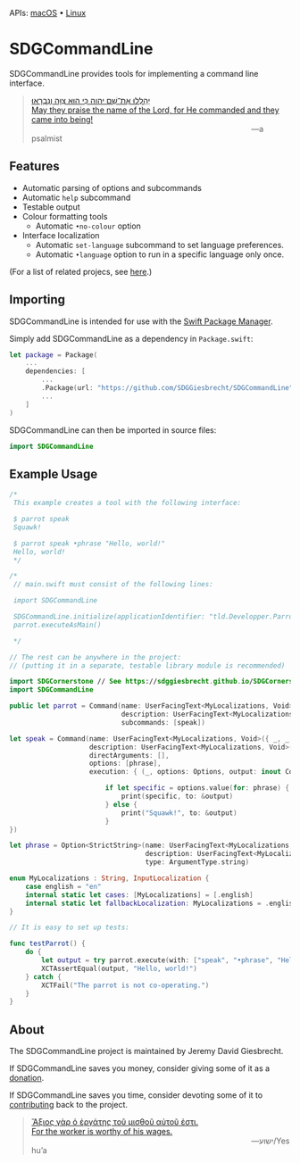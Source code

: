 <!--
 README.md

 This source file is part of the SDGCommandLine open source project.
 https://sdggiesbrecht.github.io/SDGCommandLine/macOS

 Copyright ©2017 Jeremy David Giesbrecht and the SDGCommandLine project contributors.

 Soli Deo gloria.

 Licensed under the Apache Licence, Version 2.0.
 See http://www.apache.org/licenses/LICENSE-2.0 for licence information.
 -->

<!--
 !!!!!!! !!!!!!! !!!!!!! !!!!!!! !!!!!!! !!!!!!! !!!!!!!
 This file is managed by Workspace.
 Manual changes will not persist.
 For more information, see:
 https://github.com/SDGGiesbrecht/Workspace/blob/master/Documentation/Read‐Me.md
 !!!!!!! !!!!!!! !!!!!!! !!!!!!! !!!!!!! !!!!!!! !!!!!!!
 -->

APIs: [macOS](https://sdggiesbrecht.github.io/SDGCommandLine/macOS) • [Linux](https://sdggiesbrecht.github.io/SDGCommandLine/Linux)

# SDGCommandLine

SDGCommandLine provides tools for implementing a command line interface.

> [יְהַלְלוּ אֶת־שֵׁם יהוה כִּי הוּא צִוָּה וְנִבְרָאוּ׃<br>May they praise the name of the Lord, for He commanded and they came into being!](https://www.biblegateway.com/passage/?search=Psalm+148&version=WLC;NIV)<br>&nbsp;&nbsp;&nbsp;&nbsp;&nbsp;&nbsp;&nbsp;&nbsp;&nbsp;&nbsp;&nbsp;&nbsp;&nbsp;&nbsp;&nbsp;&nbsp;&nbsp;&nbsp;&nbsp;&nbsp;&nbsp;&nbsp;&nbsp;&nbsp;&nbsp;&nbsp;&nbsp;&nbsp;&nbsp;&nbsp;&nbsp;&nbsp;&nbsp;&nbsp;&nbsp;&nbsp;&nbsp;&nbsp;&nbsp;&nbsp;&nbsp;&nbsp;&nbsp;&nbsp;&nbsp;&nbsp;&nbsp;&nbsp;&nbsp;&nbsp;&nbsp;&nbsp;&nbsp;&nbsp;&nbsp;&nbsp;&nbsp;&nbsp;&nbsp;&nbsp;&nbsp;&nbsp;&nbsp;&nbsp;&nbsp;&nbsp;&nbsp;&nbsp;&nbsp;&nbsp;&nbsp;&nbsp;&nbsp;&nbsp;&nbsp;&nbsp;&nbsp;&nbsp;&nbsp;&nbsp;&nbsp;&nbsp;&nbsp;&nbsp;&nbsp;&nbsp;&nbsp;&nbsp;&nbsp;&nbsp;&nbsp;&nbsp;&nbsp;&nbsp;&nbsp;&nbsp;&nbsp;&nbsp;&nbsp;&nbsp;―a psalmist

## Features

- Automatic parsing of options and subcommands
- Automatic `help` subcommand
- Testable output
- Colour formatting tools
  - Automatic `•no‐colour` option
- Interface localization
  - Automatic `set‐language` subcommand to set language preferences.
  - Automatic `•language` option to run in a specific language only once.

(For a list of related projecs, see [here](Documentation/Related%20Projects.md).) <!--Skip in Jazzy-->

## Importing

SDGCommandLine is intended for use with the [Swift Package Manager](https://swift.org/package-manager/).

Simply add SDGCommandLine as a dependency in `Package.swift`:

```swift
let package = Package(
    ...
    dependencies: [
        ...
        .Package(url: "https://github.com/SDGGiesbrecht/SDGCommandLine", versions: "0.0.0" ..< "0.1.0"),
        ...
    ]
)
```

SDGCommandLine can then be imported in source files:

```swift
import SDGCommandLine
```

## Example Usage

```swift
/*
 This example creates a tool with the following interface:

 $ parrot speak
 Squawk!

 $ parrot speak •phrase "Hello, world!"
 Hello, world!
 */

/*
 // main.swift must consist of the following lines:

 import SDGCommandLine

 SDGCommandLine.initialize(applicationIdentifier: "tld.Developper.Parrot", verison: Version(1, 0, 0))
 parrot.executeAsMain()

 */

// The rest can be anywhere in the project:
// (putting it in a separate, testable library module is recommended)

import SDGCornerstone // See https://sdggiesbrecht.github.io/SDGCornerstone/macOS/
import SDGCommandLine

public let parrot = Command(name: UserFacingText<MyLocalizations, Void>({ _, _ in "parrot" }),
                            description: UserFacingText<MyLocalizations, Void>({ _, _ in "behaves like a parrot." }),
                            subcommands: [speak])

let speak = Command(name: UserFacingText<MyLocalizations, Void>({ _, _ in "speak" }),
                    description: UserFacingText<MyLocalizations, Void>({ _, _ in "speaks." }),
                    directArguments: [],
                    options: [phrase],
                    execution: { (_, options: Options, output: inout Command.Output) throws -> Void in

                        if let specific = options.value(for: phrase) {
                            print(specific, to: &output)
                        } else {
                            print("Squawk!", to: &output)
                        }
})

let phrase = Option<StrictString>(name: UserFacingText<MyLocalizations, Void>({ _, _ in "phrase" }),
                                  description: UserFacingText<MyLocalizations, Void>({ _, _ in "A custom phrase to speak." }),
                                  type: ArgumentType.string)

enum MyLocalizations : String, InputLocalization {
    case english = "en"
    internal static let cases: [MyLocalizations] = [.english]
    internal static let fallbackLocalization: MyLocalizations = .english
}

// It is easy to set up tests:

func testParrot() {
    do {
        let output = try parrot.execute(with: ["speak", "•phrase", "Hello, world!"])
        XCTAssertEqual(output, "Hello, world!")
    } catch {
        XCTFail("The parrot is not co‐operating.")
    }
}
```

## About

The SDGCommandLine project is maintained by Jeremy David Giesbrecht.

If SDGCommandLine saves you money, consider giving some of it as a [donation](https://paypal.me/JeremyGiesbrecht).

If SDGCommandLine saves you time, consider devoting some of it to [contributing](https://github.com/SDGGiesbrecht/SDGCommandLine) back to the project.

> [Ἄξιος γὰρ ὁ ἐργάτης τοῦ μισθοῦ αὐτοῦ ἐστι.<br>For the worker is worthy of his wages.](https://www.biblegateway.com/passage/?search=Luke+10&version=SBLGNT;NIV)<br>&nbsp;&nbsp;&nbsp;&nbsp;&nbsp;&nbsp;&nbsp;&nbsp;&nbsp;&nbsp;&nbsp;&nbsp;&nbsp;&nbsp;&nbsp;&nbsp;&nbsp;&nbsp;&nbsp;&nbsp;&nbsp;&nbsp;&nbsp;&nbsp;&nbsp;&nbsp;&nbsp;&nbsp;&nbsp;&nbsp;&nbsp;&nbsp;&nbsp;&nbsp;&nbsp;&nbsp;&nbsp;&nbsp;&nbsp;&nbsp;&nbsp;&nbsp;&nbsp;&nbsp;&nbsp;&nbsp;&nbsp;&nbsp;&nbsp;&nbsp;&nbsp;&nbsp;&nbsp;&nbsp;&nbsp;&nbsp;&nbsp;&nbsp;&nbsp;&nbsp;&nbsp;&nbsp;&nbsp;&nbsp;&nbsp;&nbsp;&nbsp;&nbsp;&nbsp;&nbsp;&nbsp;&nbsp;&nbsp;&nbsp;&nbsp;&nbsp;&nbsp;&nbsp;&nbsp;&nbsp;&nbsp;&nbsp;&nbsp;&nbsp;&nbsp;&nbsp;&nbsp;&nbsp;&nbsp;&nbsp;&nbsp;&nbsp;&nbsp;&nbsp;&nbsp;&nbsp;&nbsp;&nbsp;&nbsp;&nbsp;―‎ישוע/Yeshuʼa
